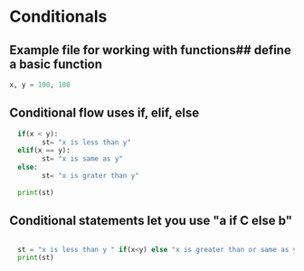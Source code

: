 # Conditionals 

## Example file for working with functions## define a basic function
```python
x, y = 100, 100
```
  
## Conditional flow uses if, elif, else  
```python
  if(x < y):
        st= "x is less than y"
  elif(x == y):
        st= "x is same as y"
  else:
        st= "x is grater than y"
  
  print(st)
```
## Conditional statements let you use "a if C else b"
```python

  st = "x is less than y " if(x<y) else "x is greater than or same as y"
  print(st)
  ```
